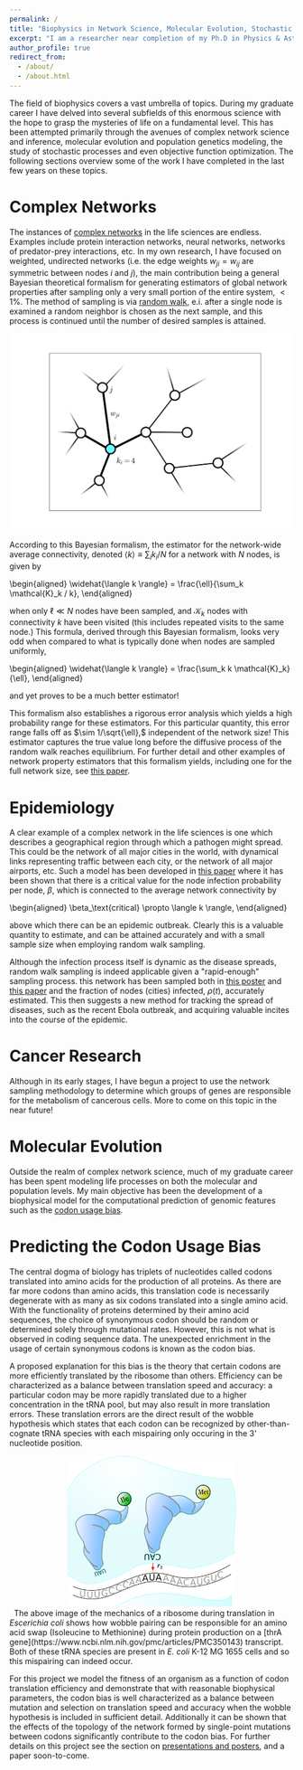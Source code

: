 ```yaml
---
permalink: /
title: "Biophysics in Network Science, Molecular Evolution, Stochastic Processes, and Optimization"
excerpt: "I am a researcher near completion of my Ph.D in Physics & Astronomy studying various topics in the field of biological physics."
author_profile: true
redirect_from: 
  - /about/
  - /about.html
---
```

The field of biophysics covers a vast umbrella of topics. During my graduate career I have delved into several subfields of this enormous science with the hope to grasp the mysteries of life on a fundamental level. This has been attempted primarily through the avenues of complex network science and inference, molecular evolution and population genetics modeling, the study of stochastic processes and even objective function optimization. The following sections overview some of the work I have completed in the last few years on these topics.

Complex Networks
====

The instances of [complex networks](https://en.wikipedia.org/wiki/Complex_network) in the life sciences are endless. Examples include protein interaction networks, neural networks, networks of predator-prey interactions, etc. In my own research, I have focused on weighted, undirected networks (i.e. the edge weights $w_{ji} = w_{ij}$ are symmetric between nodes $i$ and $j$), the main contribution being a general Bayesian theoretical formalism for generating estimators of global network properties after sampling only a very small portion of the entire system, $<1\%$. The method of sampling is via [random walk](https://en.wikipedia.org/wiki/Random_walk), e.i. after a single node is examined a random neighbor is chosen as the next sample, and this process is continued until the number of desired samples is attained.  

<div style="text-align:center"><img src ="/images/infin_network.png" width='500'/></div>

According to this Bayesian formalism, the estimator for the network-wide average connectivity, denoted $\langle k \rangle\equiv \sum_i k_i / N$ for a network with $N$ nodes, is given by

\begin{aligned}
\widehat{\langle k \rangle} = \frac{\ell}{\sum_k \mathcal{K}_k / k},
\end{aligned}

when only $\ell\ll N$ nodes have been sampled, and $\mathcal{K}_k$ nodes with connectivity $k$ have been visited (this includes repeated visits to the same node.) This formula, derived through this Bayesian formalism, looks very odd when compared to what is typically done when nodes are sampled uniformly,

\begin{aligned}
\widehat{\langle k \rangle} = \frac{\sum_k k \mathcal{K}_k}{\ell},
\end{aligned}

and yet proves to be a much better estimator!  

This formalism also establishes a rigorous error analysis which yields a high probability range for these estimators. For this particular quantity, this error range falls off as $\sim 1/\sqrt{\ell},$ independent of the network size! This estimator captures the true value long before the diffusive process of the random walk reaches equilibrium. For further detail and other examples of network property estimators that this formalism yields, including one for the full network size, see [this paper](https://willowbk.github.io/publication/RapidBayesianInference).

Epidemiology
====
A clear example of a complex network in the life sciences is one which describes a geographical region through which a pathogen might spread. This could be the network of all major cities in the world, with dynamical links representing traffic between each city, or the network of all major airports, etc. Such a model has been developed in [this paper](http://www.pnas.org/content/106/40/16897.short) where it has been shown that there is a critical value for the node infection probability per node, $\beta$, which is connected to the average network connectivity by

\begin{aligned}
\beta_\text{critical} \propto \langle k \rangle,
\end{aligned}

above which there can be an epidemic outbreak. Clearly this is a valuable quantity to estimate, and can be attained accurately and with a small sample size when employing random walk sampling.  

Although the infection process itself is dynamic as the disease spreads, random walk sampling is indeed applicable given a "rapid-enough" sampling process. this network has been sampled both in [this poster](https://willowbk.github.io/talks/NetworkInferencePoster) and [this paper](https://willowbk.github.io/publication/RapidBayesianInference) and the fraction of nodes (cities) infected, $\rho(t)$, accurately estimated. This then suggests a new method for tracking the spread of diseases, such as the recent Ebola outbreak, and acquiring valuable incites into the course of the epidemic.

Cancer Research
====
Although in its early stages, I have begun a project to use the network sampling methodology to determine which groups of genes are responsible for the metabolism of cancerous cells. More to come on this topic in the near future!

Molecular Evolution 
====
Outside the realm of complex network science, much of my graduate career has been spent modeling life processes on both the molecular and population levels. My main objective has been the development of a biophysical model for the computational prediction of genomic features such as the [codon usage bias](https://en.wikipedia.org/wiki/Codon_usage_bias).

Predicting the Codon Usage Bias
====
The central dogma of biology has triplets of nucleotides called codons translated into amino acids for the production of all proteins. As there are far more codons than amino acids, this translation code is necessarily degenerate with as many as six codons translated into a single amino acid. With the functionality of proteins determined by their amino acid sequences, the choice of synonymous codon should be random or determined solely through mutational rates. However, this is not what is observed in coding sequence data. The unexpected enrichment in the usage of certain synonymous codons is known as the codon bias.

A proposed explanation for this bias is the theory that certain codons are more efficiently translated by the ribosome than others. Efficiency can be characterized as a balance between translation speed and accuracy: a particular codon may be more rapidly translated due to a higher concentration in the tRNA pool, but may also result in more translation errors. These translation errors are the direct result of the wobble hypothesis which states that each codon can be recognized by other-than-cognate tRNA species with each mispairing only occuring in the 3' nucleotide position. 

<div style="text-align:center"><img src ="/images/wobble.png" width='300'/>  </div>  
&nbsp                                                                              
The above image of the mechanics of a ribosome during translation in <i>Escerichia coli</i> shows how wobble pairing can be responsible for an amino acid swap (Isoleucine to Methionine) during protein production on a [thrA gene](https://www.ncbi.nlm.nih.gov/pmc/articles/PMC350143) transcript. Both of these tRNA species are present in <i>E. coli</i> K-12 MG 1655 cells and so this mispairing can indeed occur. 

For this project we model the fitness of an organism as a function of codon translation efficiency and demonstrate that with reasonable biophysical parameters, the codon bias is well characterized as a balance between mutation and selection on translation speed and accuracy when the wobble hypothesis is included in sufficient detail. Additionally it can be shown that the effects of the topology of the network formed by single-point mutations between codons significantly contribute to the codon bias. For further details on this project see the section on [presentations and posters](https://willowbk.github.io/talks), and a paper soon-to-come.

<!---
A data-driven personal website
======
just be sure to save the markdown files! Finally, you can also write scripts that process the structured data on the site, such as [this one](https://github.com/academicpages/academicpages.github.io/blob/master/talkmap.ipynb) that analyzes metadata in pages about talks to display [a map of every location you've given a talk](https://academicpages.github.io/talkmap.html).

Getting started
======
1. Set site-wide configuration and create content & metadata (see below -- also see [this set of diffs](http://archive.is/3TPas) showing what files were changed to set up [an example site](https://getorg-testacct.github.io) for a user with the username "getorg-testacct")
1. Upload any files (like PDFs, .zip files, etc.) to the files/ directory. They will appear at https://[your GitHub username].github.io/files/example.pdf.  
1. Check status by going to the repository settings, in the "GitHub pages" section

Site-wide configuration
------
The main configuration file for the site is in the base directory in [_config.yml](https://github.com/academicpages/academicpages.github.io/blob/master/_config.yml), which defines the content in the sidebars and other site-wide features. You will need to replace the default variables with ones about yourself and your site's github repository. The configuration file for the top menu is in [_data/navigation.yml](https://github.com/academicpages/academicpages.github.io/blob/master/_data/navigation.yml). For example, if you don't have a portfolio or blog posts, you can remove those items from that navigation.yml file to remove them from the header. 

Create content & metadata
------
For site content, there is one markdown file for each type of content, which are stored in directories like _publications, _talks, _posts, _teaching, or _pages. For example, each talk is a markdown file in the [_talks directory](https://github.com/academicpages/academicpages.github.io/tree/master/_talks). At the top of each markdown file is structured data in YAML about the talk, which the theme will parse to do lots of cool stuff. The same structured data about a talk is used to generate the list of talks on the [Talks page](https://academicpages.github.io/talks), each [individual page](https://academicpages.github.io/talks/2012-03-01-talk-1) for specific talks, the talks section for the [CV page](https://academicpages.github.io/cv), and the [map of places you've given a talk](https://academicpages.github.io/talkmap.html) (if you run this [python file](https://github.com/academicpages/academicpages.github.io/blob/master/talkmap.py) or [Jupyter notebook](https://github.com/academicpages/academicpages.github.io/blob/master/talkmap.ipynb), which creates the HTML for the map based on the contents of the _talks directory).

**Markdown generator**

I have also created [a set of Jupyter notebooks](https://github.com/academicpages/academicpages.github.io/tree/master/markdown_generator
) that converts a CSV containing structured data about talks or presentations into individual markdown files that will be properly formatted for the academicpages template. The sample CSVs in that directory are the ones I used to create my own personal website at stuartgeiger.com. My usual workflow is that I keep a spreadsheet of my publications and talks, then run the code in these notebooks to generate the markdown files, then commit and push them to the GitHub repository.

How to edit your site's GitHub repository
------
Many people use a git client to create files on their local computer and then push them to GitHub's servers. If you are not familiar with git, you can directly edit these configuration and markdown files directly in the github.com interface. Navigate to a file (like [this one](https://github.com/academicpages/academicpages.github.io/blob/master/_talks/2012-03-01-talk-1.md) and click the pencil icon in the top right of the content preview (to the right of the "Raw | Blame | History" buttons). You can delete a file by clicking the trashcan icon to the right of the pencil icon. You can also create new files or upload files by navigating to a directory and clicking the "Create new file" or "Upload files" buttons. 

Example: editing a markdown file for a talk
![Editing a markdown file for a talk](/images/editing-talk.png)

For more info
------
More info about configuring academicpages can be found in [the guide](https://academicpages.github.io/markdown/). The [guides for the Minimal Mistakes theme](https://mmistakes.github.io/minimal-mistakes/docs/configuration/) (which this theme was forked from) might also be helpful.
--->
